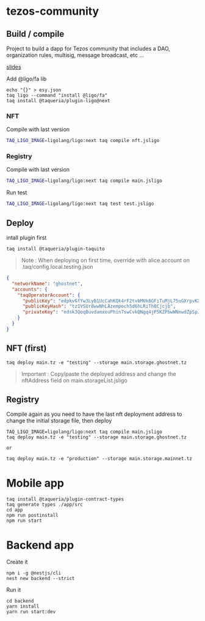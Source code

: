 # tezos-community

## Build / compile

Project to build a dapp for Tezos community that includes a DAO, organization rules, multisig, message broadcast, etc ...

[slides](https://docs.google.com/presentation/d/1Tao9c4QZm_YGRz9PxwZlPks2EbUCN8K_XKldVN4V0zQ/edit#slide=id.g2133bbaece6_0_0)

Add @ligo/fa lib

```
echo "{}" > esy.json
taq ligo --command "install @ligo/fa"
taq install @taqueria/plugin-ligo@next
```

### NFT

Compile with last version

```bash
TAQ_LIGO_IMAGE=ligolang/ligo:next taq compile nft.jsligo
```

### Registry

Compile with last version

```bash
TAQ_LIGO_IMAGE=ligolang/ligo:next taq compile main.jsligo
```

Run test

```bash
TAQ_LIGO_IMAGE=ligolang/ligo:next taq test test.jsligo
```

## Deploy

intall plugin first

```
taq install @taqueria/plugin-taquito
```

> Note : When deploying on first time, override with alice account on .taq/config.local.testing.json

```json
{
  "networkName": "ghostnet",
  "accounts": {
    "taqOperatorAccount": {
      "publicKey": "edpkvGfYw3LyB1UcCahKQk4rF2tvbMUk8GFiTuMjL75uGXrpvKXhjn",
      "publicKeyHash": "tz1VSUr8wwNhLAzempoch5d6hLRiTh8Cjcjb",
      "privateKey": "edsk3QoqBuvdamxouPhin7swCvkQNgq4jP5KZPbwWNnwdZpSpJiEbq"
    }
  }
}
```

## NFT (first)

```
taq deploy main.tz -e "testing" --storage main.storage.ghostnet.tz
```

> Important : Copy/paste the deployed address and change the nftAddress field on main.storageList.jsligo

## Registry

Compile again as you need to have the last nft deployment address to change the initial storage file, then deploy

```
TAQ_LIGO_IMAGE=ligolang/ligo:next taq compile main.jsligo
taq deploy main.tz -e "testing" --storage main.storage.ghostnet.tz

or

taq deploy main.tz -e "production" --storage main.storage.mainnet.tz
```

# Mobile app

```
taq install @taqueria/plugin-contract-types
taq generate types ./app/src
cd app
npm run postinstall
npm run start
```

# Backend app

Create it

```
npm i -g @nestjs/cli
nest new backend --strict
```

Run it

```
cd backend
yarn install
yarn run start:dev
```
